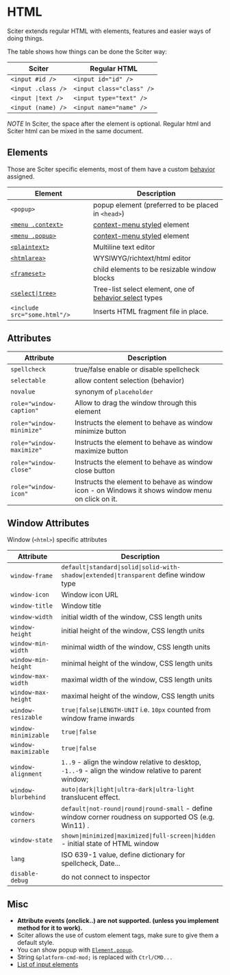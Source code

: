 # HTML

Sciter extends regular HTML with elements, features and easier ways of doing things.

The table shows how things can be done the Sciter way:

| Sciter | Regular HTML |
| ------ | ------------ |
| `<input #id />`   | `<input id="id" />`
| `<input .class />` | `<input class="class" />`
| `<input \|text />` | `<input type="text" />`
| `<input (name) />` | `<input name="name" />`

_NOTE_ In Sciter, the space after the element is optional. Regular html and Sciter html can be mixed in the same document.

## Elements

Those are Sciter specific elements, most of them have a custom [behavior](behaviors/README.md) assigned.

| Element | Description |
| ------- | ----------- |
| `<popup>` | popup element (preferred to be placed in `<head>`)
| [`<menu .context>`](behaviors/behavior-menu.md)  | [context-menu styled](CSS/css-sciter.md) element
| [`<menu .popup>`](behaviors/behavior-menu.md)  | [context-menu styled](CSS/css-sciter.md) element
| [`<plaintext>`](behaviors/behavior-plaintext.md) | Multiline text editor
| [`<htmlarea>`](behaviors/behavior-richtext.md) | WYSIWYG/richtext/html editor
| [`<frameset>`](behaviors/behavior-frame-set.md) | child elements to be resizable window blocks
| [`<select\|tree>`](behaviors/behavior-tree-view.md) | Tree-list select element, one of [behavior select](behaviors/README.md) types
| `<include src="some.html"/>` | Inserts HTML fragment file in place.


## Attributes

| Attribute  | Description |
| ---------  | ----------- |
| `spellcheck` | true/false enable or disable spellcheck
| `selectable` | allow content selection (behavior)
| `novalue`    | synonym of `placeholder`
| `role="window-caption"` | Allow to drag the window through this element
| `role="window-minimize"` | Instructs the element to behave as window minimize button
| `role="window-maximize"` | Instructs the element to behave as window maximize button
| `role="window-close"` | Instructs the element to behave as window close button
| `role="window-icon"` | Instructs the element to behave as window icon - on Windows it shows window menu on click on it.


## Window Attributes

Window (`<html>`) specific attributes

| Attribute | Description |
| --------- | ----------- |
| `window-frame` | `default\|standard\|solid\|solid-with-shadow\|extended\|transparent` define window type
| `window-icon`  | Window icon URL
| `window-title` | Window title
| `window-width` | initial width of the window, CSS length units
| `window-height`| initial height of the window, CSS length units
| `window-min-width` | minimal width of the window, CSS length units
| `window-min-height`| minimal height of the window, CSS length units
| `window-max-width` | maximal width of the window, CSS length units
| `window-max-height`| maximal height of the window, CSS length units
| `window-resizable`  | `true\|false\|LENGTH-UNIT` i.e. `10px` counted from window frame inwards
| `window-minimizable` | `true\|false`
| `window-maximizable` | `true\|false`
| `window-alignment` | `1..9` - align the window relative to desktop, `-1..-9` - align the window relative to parent window;
| `window-blurbehind` | `auto\|dark\|light\|ultra-dark\|ultra-light` translucent effect.
| `window-corners` | `default\|not-round\|round\|round-small` - define window corner roudness on supported OS (e.g. Win11) .
| `window-state` | `shown\|minimized\|maximized\|full-screen\|hidden` - initial state of HTML window
| `lang` | ISO 639-1 value, define dictionary for spellcheck, Date...
| `disable-debug` | do not connect to inspector


## Misc

- **Attribute events (onclick..) are not supported. (unless you implement method for it to work).**
- Sciter allows the use of custom element tags, make sure to give them a default style.
- You can show popup with [`Element.popup`](Element.md#popup).
- String `&platform-cmd-mod;` is replaced with `Ctrl/CMD...`
- [List of input elements](https://sciter.com/developers/for-web-programmers/input-elements-map/)
